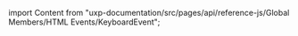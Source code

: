 
import Content from "uxp-documentation/src/pages/api/reference-js/Global Members/HTML Events/KeyboardEvent";

<Content query="product=xd"/>
